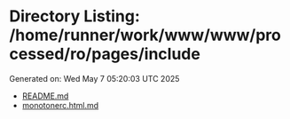 # Directory Listing: /home/runner/work/www/www/processed/ro/pages/include
Generated on: Wed May  7 05:20:03 UTC 2025

- [README.md](README.md)
- [monotonerc.html.md](monotonerc.html.md)

